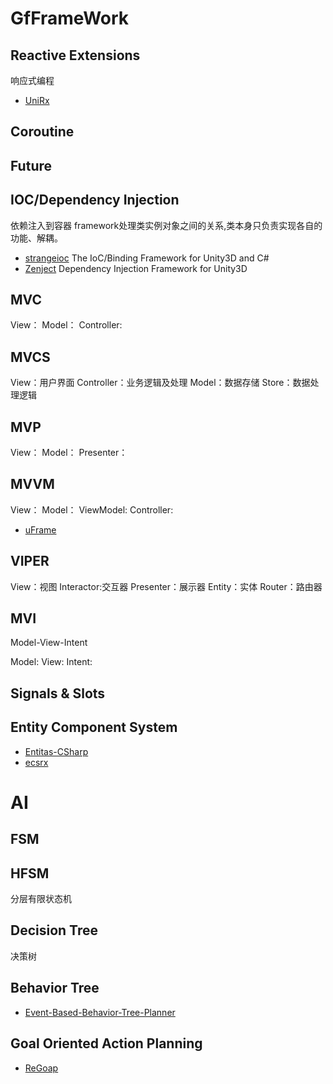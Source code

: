 # GfFrameWork

## Reactive Extensions
响应式编程
* [UniRx](https://github.com/neuecc/UniRx)

## Coroutine

## Future

## IOC/Dependency Injection
依赖注入到容器
framework处理类实例对象之间的关系,类本身只负责实现各自的功能、解耦。

* [strangeioc](https://github.com/strangeioc/strangeioc) The IoC/Binding Framework for Unity3D and C#
* [Zenject](https://github.com/modesttree/Zenject) Dependency Injection Framework for Unity3D

## MVC
View：
Model：
Controller:

## MVCS 
View：用户界面 
Controller：业务逻辑及处理 
Model：数据存储 
Store：数据处理逻辑

## MVP
View：
Model：
Presenter：

## MVVM
View：
Model：
ViewModel:
Controller:

* [uFrame](https://github.com/uFrame/uFrame.Complete)

## VIPER
View：视图
Interactor:交互器
Presenter：展示器 
Entity：实体
Router：路由器

## MVI
Model-View-Intent

Model:
View:
Intent:

## Signals & Slots

## Entity Component System

* [Entitas-CSharp](https://github.com/sschmid/Entitas-CSharp)
* [ecsrx](https://github.com/grofit/ecsrx)

# AI
## FSM
## HFSM
分层有限状态机
## Decision Tree
决策树
## Behavior Tree
* [Event-Based-Behavior-Tree-Planner](https://github.com/Weilin1992/Event-Based-Behavior-Tree-Planner)
## Goal Oriented Action Planning
* [ReGoap](https://github.com/luxkun/ReGoap)
